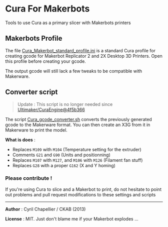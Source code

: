 Cura For Makerbots
==================

Tools to use Cura as a primary slicer with Makerbots printers

## Makerbots Profile

The file [Cura_Makerbot_standard_profile.ini](Cura_Makerbot_standard_profile.ini) is a standard Cura profile for creating gcode for Makerbot Replicator 2 and 2X Desktop 3D Printers.
Open this profile before creating your gcode.

The output gcode will still lack a few tweaks to be compatible with Makerware.

## Converter script

> Update : This script is no longer needed since [Ultimaker/CuraEngine@4f5b366](https://github.com/Ultimaker/CuraEngine/commit/4f5b366af2548d3682d3c23f0a9fecf10d564431)

The script [Cura_gcode_converter.sh](Cura_gcode_converter.sh) converts the previously generated gcode to the Makerware format. You can then create an X3G from it in Makerware to print the model.

**What is does** :

  * Replaces `M109` with `M104` (Temperature setting for the extruder)
  * Comments `G21` and `G90` (Units and positionning)
  * Replaces `M107` with `M127`, and `M106` with `M126` (Filament fan stuff)
  * Replaces `G28` with a proper `G162` (X and Y homing)


### Please contribute !

If you're using Cura to slice and a Makerbot to print, do not hesitate to point out problems and pull request modifications to these settings and scripts


- - -

**Author** : Cyril Chapellier / CKAB (2013)

**License** : MIT. Just don't blame me if your Makerbot explodes ...
